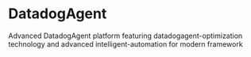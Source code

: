 # DatadogAgent
Advanced DatadogAgent platform featuring datadogagent-optimization technology and advanced intelligent-automation for modern framework
